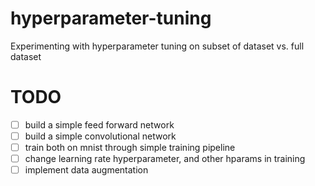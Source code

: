 # hyperparameter-tuning
Experimenting with hyperparameter tuning on subset of dataset vs. full dataset


# TODO

- [ ] build a simple feed forward network
- [ ] build a simple convolutional network
- [ ] train both on mnist through simple training pipeline
- [ ] change learning rate hyperparameter, and other hparams in training
- [ ] implement data augmentation